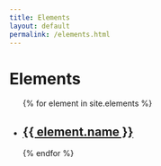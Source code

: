 ```yaml
---
title: Elements
layout: default
permalink: /elements.html
---
```


<h1>Elements</h1>

<ul>
  {% for element in site.elements %}
    <li>
      <h2><a href="{{ element.url }}">{{ element.name }}</a></h2>
    </li>
  {% endfor %}
</ul>
